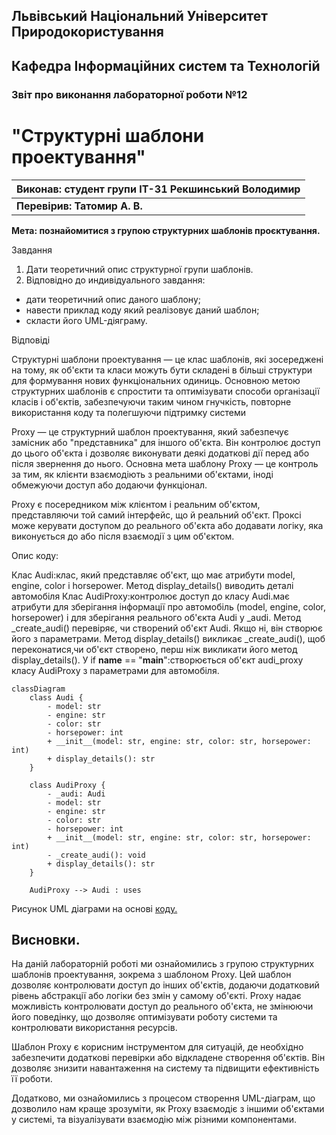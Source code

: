 ## Львівський Національний Університет Природокористування
## Кафедра Інформаційних систем та Технологій



### Звіт про виконання лабораторної роботи №12
# "Структурні шаблони проектування"



| Виконав: студент групи ІТ-31 Рекшинський Володимир |
|----------------------------------------------------|
| **Перевірив: Татомир А. В.**                       |




**Мета: познайомитися з групою структурних шаблонів проєктування.**


Завдання

1. Дати теоретичний опис структурної групи шаблонів.
2. Відповідно до индивідуального завдання:
- дати теоретичний опис даного шаблону;
- навести приклад коду який реалізовує даний шаблон;
- скласти його UML-діяграму.

Відповіді

Структурні шаблони проектування — це клас шаблонів, які зосереджені на тому, як об'єкти та класи можуть бути складені в більші структури для формування нових функціональних одиниць. Основною метою структурних шаблонів є спростити та оптимізувати способи організації класів і об'єктів, забезпечуючи таким чином гнучкість, повторне використання коду та полегшуючи підтримку системи

Proxy — це структурний шаблон проектування, який забезпечує замісник або "представника" для іншого об'єкта. Він контролює доступ до цього об'єкта і дозволяє виконувати деякі додаткові дії перед або після звернення до нього. Основна мета шаблону Proxy — це контроль за тим, як клієнти взаємодіють з реальними об'єктами, іноді обмежуючи доступ або додаючи функціонал.

Proxy є посередником між клієнтом і реальним об'єктом, представляючи той самий інтерфейс, що й реальний об'єкт. Проксі може керувати доступом до реального об'єкта або додавати логіку, яка виконується до або після взаємодії з цим об'єктом.

Опис коду:

Клас Audi:клас, який представляє об'єкт, що має атрибути model, engine, color і horsepower.
Метод display_details() виводить деталі автомобіля
Клас AudiProxy:контролює доступ до класу Audi.має атрибути для зберігання інформації про автомобіль (model, engine, color, horsepower) і для зберігання реального об'єкта Audi у _audi.
Метод _create_audi() перевіряє, чи створений об'єкт Audi. Якщо ні, він створює його з параметрами.
Метод display_details() викликає _create_audi(), щоб переконатися,чи об'єкт створено, перш ніж викликати його метод display_details().
У if __name__ == "__main__":створюється об'єкт audi_proxy класу AudiProxy з параметрами для автомобіля.

```mermaid
classDiagram
    class Audi {
        - model: str
        - engine: str
        - color: str
        - horsepower: int
        + __init__(model: str, engine: str, color: str, horsepower: int)
        + display_details(): str
    }

    class AudiProxy {
        - _audi: Audi
        - model: str
        - engine: str
        - color: str
        - horsepower: int
        + __init__(model: str, engine: str, color: str, horsepower: int)
        - _create_audi(): void
        + display_details(): str
    }

    AudiProxy --> Audi : uses
```
Рисунок UML діаграми на основі [коду.](./Proxy.py)

## Висновки. 
На даній лабораторній роботі ми ознайомились з групою структурних шаблонів проектування, зокрема з шаблоном Proxy. Цей шаблон дозволяє контролювати доступ до інших об'єктів, додаючи додатковий рівень абстракції або логіки без змін у самому об'єкті. Proxy надає можливість контролювати доступ до реального об'єкта, не змінюючи його поведінку, що дозволяє оптимізувати роботу системи та контролювати використання ресурсів.

Шаблон Proxy є корисним інструментом для ситуацій, де необхідно забезпечити додаткові перевірки або відкладене створення об'єктів. Він дозволяє знизити навантаження на систему та підвищити ефективність її роботи.

Додатково, ми ознайомились з процесом створення UML-діаграм, що дозволило нам краще зрозуміти, як Proxy взаємодіє з іншими об'єктами у системі, та візуалізувати взаємодію між різними компонентами.
